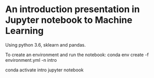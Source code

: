 # An introduction presentation in Jupyter notebook to Machine Learning

Using python 3.6, sklearn and pandas.

To create an environment and run the notebook:
conda env create -f environment.yml -n intro

conda activate intro
jupyter notebook
